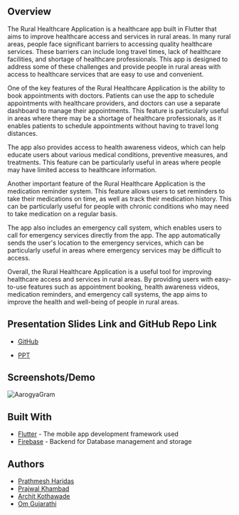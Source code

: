 ## Overview


The Rural Healthcare Application is a healthcare app built in Flutter that aims to improve healthcare access and services in rural areas. In many rural areas, people face significant barriers to accessing quality healthcare services. These barriers can include long travel times, lack of healthcare facilities, and shortage of healthcare professionals. This app is designed to address some of these challenges and provide people in rural areas with access to healthcare services that are easy to use and convenient.

One of the key features of the Rural Healthcare Application is the ability to book appointments with doctors. Patients can use the app to schedule appointments with healthcare providers, and doctors can use a separate dashboard to manage their appointments. This feature is particularly useful in areas where there may be a shortage of healthcare professionals, as it enables patients to schedule appointments without having to travel long distances.

The app also provides access to health awareness videos, which can help educate users about various medical conditions, preventive measures, and treatments. This feature can be particularly useful in areas where people may have limited access to healthcare information.

Another important feature of the Rural Healthcare Application is the medication reminder system. This feature allows users to set reminders to take their medications on time, as well as track their medication history. This can be particularly useful for people with chronic conditions who may need to take medication on a regular basis.

The app also includes an emergency call system, which enables users to call for emergency services directly from the app. The app automatically sends the user's location to the emergency services, which can be particularly useful in areas where emergency services may be difficult to access.

Overall, the Rural Healthcare Application is a useful tool for improving healthcare access and services in rural areas. By providing users with easy-to-use features such as appointment booking, health awareness videos, medication reminders, and emergency call systems, the app aims to improve the health and well-being of people in rural areas.


## Presentation Slides Link and GitHub Repo Link

-   [GitHub](https://github.com/Om-Gujarathi/AarogyaGram)

-   [PPT](https://www.canva.com/design/DAFYLSDAV0Y/Fc0N8kqaJrzmQSjisHlP7Q/view?utm_content=DAFYLSDAV0Y&utm_campaign=designshare&utm_medium=link2&utm_source=sharebutton)

## Screenshots/Demo

![AarogyaGram](https://user-images.githubusercontent.com/98649066/221342786-f6521f8c-1927-4bad-97d7-69d1ec269a44.jpg)


## Built With

-   [Flutter](https://flutter.dev/) - The mobile app development framework used
-   [Firebase](https://firebase.google.com/) - Backend for Database management and storage



## Authors
-   [Prathmesh Haridas](https://github.com/pjharidas) 
-   [Prajwal Khambad](https://github.com/PrajwalKhambad) 
-   [Archit Kothawade](https://github.com/Archit56ak) 
-   [Om Gujarathi](https://github.com/Om-Gujarathi) 

